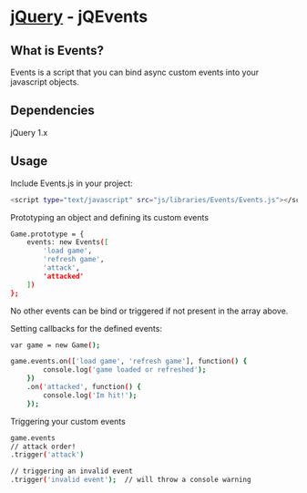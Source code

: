 [jQuery](http://jquery.com/) - jQEvents
=====================================

What is Events?
--------------------------------------
Events is a script that you can bind async custom events into your javascript objects.


Dependencies
--------------------------------------
jQuery 1.x


Usage
----------------------------

Include Events.js in your project:

```bash
<script type="text/javascript" src="js/libraries/Events/Events.js"></script>
```

Prototyping an object and defining its custom events

```bash
Game.prototype = {
    events: new Events([
        'load game',
        'refresh game',
        'attack',
        'attacked'
    ])
};
```

No other events can be bind or triggered if not present in the array above.


Setting callbacks for the defined events:

```bash
var game = new Game();

game.events.on(['load game', 'refresh game'], function() {
		console.log('game loaded or refreshed');
	})
	.on('attacked', function() {
		console.log('Im hit!');
	});
```

Triggering your custom events

```bash
game.events
// attack order!
.trigger('attack')

// triggering an invalid event
.trigger('invalid event');  // will throw a console warning
```
